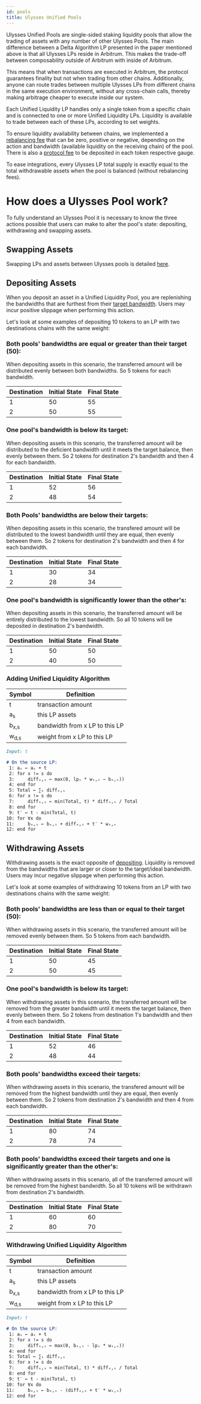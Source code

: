 ```yaml
---
id: pools
title: Ulysses Unified Pools
---
```


[//]: # (TODO: Add visuals examples)

Ulysses Unified Pools are single-sided staking liquidity pools that allow the trading of assets with any number of other Ulysses Pools. The main difference between a Delta Algorithm LP presented in the paper mentioned above is that all Ulysses LPs reside in Arbitrum. This makes the trade-off between composability outside of Arbitrum with inside of Arbitrum.

This means that when transactions are executed in Arbitrum, the protocol guarantees finality but not when trading from other chains. Additionally, anyone can route trades between multiple Ulysses LPs from different chains in the same execution environment, without any cross-chain calls, thereby making arbitrage cheaper to execute inside our system.

Each Unified Liquidity LP handles only a single token from a specific chain and is connected to one or more Unified Liquidity LPs. Liquidity is available to trade between each of these LPs, according to set weights. 

To ensure liquidity availability between chains, we implemented a [rebalancing fee](./fees/#rebalancing-fees) that can be zero, positive or negative, depending on the action and bandwidth (available liquidity on the receiving chain) of the pool. There is also a [protocol fee](./fees/#protocol-fees) to be deposited in each token respective gauge.

To ease integrations, every Ulysses LP total supply is exactly equal to the total withdrawable assets when the pool is balanced (without rebalancing fees).

# How does a Ulysses Pool work?

To fully understand an Ulysses Pool it is necessary to know the three actions possible that users can make to alter the pool's state: depositing, withdrawing and swapping assets.

## Swapping Assets

Swapping LPs and assets between Ulysses pools is detailed [here](./swaps).

## Depositing Assets

When you deposit an asset in a Unified Liquidity Pool, you are replenishing the bandwidths that are furthest from their [target bandwidth](.). Users may incur positive slippage when performing this action.

Let's look at some examples of depositing 10 tokens to an LP with two destinations chains with the same weight:

### Both pools' bandwidths are equal or greater than their target (50):

When depositing assets in this scenario, the transferred amount will be distributed evenly between both bandwidths. So 5 tokens for each bandwidth.

| Destination | Initial State  | Final State |
|-------------|----------------|-------------|
|  1 | 50 | 55 |
|  2 | 50 | 55 |

### One pool's bandwidth is below its target:
When depositing assets in this scenario, the transferred amount will be distributed to the deficient bandwidth until it meets the target balance, then evenly between them. So 2 tokens for destination 2's bandwidth and then 4 for each bandwidth.

| Destination | Initial State  | Final State |
|-------------|----------------|-------------|
|  1 | 52 | 56 |
|  2 | 48 | 54 |

### Both Pools' bandwidths are below their targets:
When depositing assets in this scenario, the transfered amount will be distributed to the lowest bandwidth until they are equal, then evenly between them. So 2 tokens for destination 2's bandwidth and then 4 for each bandwidth.

| Destination | Initial State  | Final State |
|-------------|----------------|-------------|
|  1 | 30 | 34 |
|  2 | 28 | 34 |

### One pool's bandwidth is significantly lower than the other's:
When depositing assets in this scenario, the transferred amount will be entirely distributed to the lowest bandwidth. So all 10 tokens will be deposited in destination 2's bandwidth.

| Destination | Initial State  | Final State |
|-------------|----------------|-------------|
|  1 | 50 | 50 |
|  2 | 40 | 50 |

### Adding Unified Liquidity Algorithm

| Symbol         | Definition     |
|----------------|----------------|
| t | transaction amount |
| a<sub>s</sub> | this LP assets |
| b<sub>x,s</sub> | bandwidth from x LP to this LP |
| w<sub>d,s</sub> | weight from x LP to this LP |

```markdown
Input: t

# On the source LP:
 1: aₛ ← aₛ + t
 2: for x != s do
 3:     diffₓ,ₛ ← max(0, lpₛ * wₓ,ₛ − bₓ,ₛ))
 4: end for
 5: Total ← ∑ₓ diffₓ,ₛ
 6: for x != s do
 7:     diffₓ,ₛ ← min(Total, t) * diffₓ,ₛ / Total
 8: end for
 9: t′ ← t - min(Total, t)
10: for ∀x do
11:     bₓ,ₛ ← bₓ,ₛ + diffₓ,ₛ + t′ * wₓ,ₛ
12: end for
```

## Withdrawing Assets

Withdrawing assets is the exact opposite of [depositing](#depositing-assets). Liquidity is removed from the bandwidths that are larger or closer to the target/ideal bandwidth. Users may incur negative slippage when performing this action.

Let's look at some examples of withdrawing 10 tokens from an LP with two destinations chains with the same weight:

### Both pools' bandwidths are less than or equal to their target (50):

When withdrawing assets in this scenario, the transferred amount will be removed evenly between them. So 5 tokens from each bandwidth.

| Destination | Initial State  | Final State |
|-------------|----------------|-------------|
|  1 | 50 | 45 |
|  2 | 50 | 45 |

### One pool's bandwidth is below its target:
When withdrawing assets in this scenario, the transferred amount will be removed from the greater bandwidth until it meets the target balance, then evenly between them. So 2 tokens from destination 1's bandwidth and then 4 from each bandwidth.

| Destination | Initial State  | Final State |
|-------------|----------------|-------------|
|  1 | 52 | 46 |
|  2 | 48 | 44 |

### Both pools' bandwidths exceed their targets:
When withdrawing assets in this scenario, the transfered amount will be removed from the highest bandwidth until they are equal, then evenly between them. So 2 tokens from destination 2's bandwidth and then 4 from each bandwidth.

| Destination | Initial State  | Final State |
|-------------|----------------|-------------|
|  1 | 80 | 74 |
|  2 | 78 | 74 |

### Both pools' bandwidths exceed their targets and one is significantly greater than the other's:
When withdrawing assets in this scenario, all of the transferred amount will be removed from the highest bandwidth. So all 10 tokens will be withdrawn from destination 2's bandwidth.

| Destination | Initial State  | Final State |
|-------------|----------------|-------------|
|  1 | 60 | 60 |
|  2 | 80 | 70 |

### Withdrawing Unified Liquidity Algorithm

| Symbol         | Definition     |
|----------------|----------------|
| t | transaction amount |
| a<sub>s</sub> | this LP assets |
| b<sub>x,s</sub> | bandwidth from x LP to this LP |
| w<sub>d,s</sub> | weight from x LP to this LP |

```markdown
Input: t

# On the source LP:
 1: aₛ ← aₛ + t
 2: for x != s do
 3:     diffₓ,ₛ ← max(0, bₓ,ₛ - lpₛ * wₓ,ₛ))
 4: end for
 5: Total ← ∑ₓ diffₓ,ₛ
 6: for x != s do
 7:     diffₓ,ₛ ← min(Total, t) * diffₓ,ₛ / Total
 8: end for
 9: t′ ← t - min(Total, t)
10: for ∀x do
11:     bₓ,ₛ ← bₓ,ₛ - (diffₓ,ₛ + t′ * wₓ,ₛ)
12: end for
```
